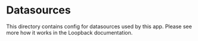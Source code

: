 # Datasources

This directory contains config for datasources used by this app.
Please see more how it works in the Loopback documentation.
